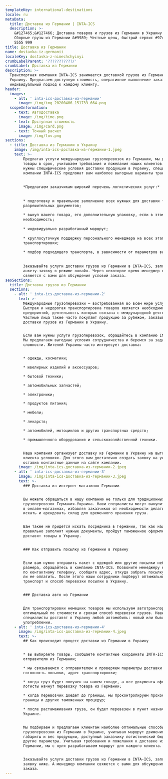 ```yaml
---
templateKey: international-destinations
locale: ru
metaData:
  title: Доставка из Германии | INTA-ICS
  description: >-
    &#127465;&#127466; Доставка товаров и грузов из Германии в Украину &#9989;
    Сборные грузы из Германии &#9989; Честные цены, быстрый сервис #9742; 068
    5555 999
title: Доставка из Германии
name: dostavka-iz-germanii
localeKey: dostavka-z-nimechchyinyi
crumbLabelParent: '???????????/'
crumbLabel: Доставка из Германии
description: >-
  Транспортная компания INTA-ICS занимается доставкой грузов из Германии в
  Украину. Предлагаем доступную стоимость, оперативное выполнение заказа и
  индивидуальный подход к каждому клиенту.
header:
  images:
    - alt: ' inta-ics-доставка-из-германии'
      image: /img/img_20200406_151733_664.png
  scopeInformation:
    - text: Автодоставка
      image: /img/time.png
    - text: Доступная стоимость
      image: /img/card.png
    - text: Точный расчет
      image: /img/lov.png
sections:
  - title: Доставка из Германии в Украину
    image: /img/inta-ics-доставка-из-германии-1.jpeg
    text: >-
        Предлагая услуги международных грузоперевозок из Германии, мы доставляем
        товары в срок, учитываем требования и пожелания наших клиентов. Если вам
        нужны специфические условия доставки продукции в Украину, специалисты
        компании INTA-ICS предложат вам наиболее выгодные варианты транспортировки.
    
    
        *Предлагаем заказчикам широкий перечень логистических услуг:*
    
    
        * подготовку и правильное заполнение всех нужных для доставки транспортных и
        разрешительных документов;
    
        * выкуп вашего товара, его дополнительную упаковку, если в этом будет
        необходимость;
    
        * индивидуально разработанный маршрут;
    
        * круглосуточную поддержку персонального менеджера на всех этапах
        транспортировки;
    
        * подбор подходящего транспорта, в зависимости от параметров вашего груза.
    
    
        Заказывайте услуги доставки грузов из Германии в INTA-ICS, заполнив
        анкету-заявку в режиме онлайн. Через некоторое время менеджер компании
        свяжется с вами для обсуждения условий заказа.
seoSections:
  title: Доставка грузов из Германии
  sections:
    - alt: ' inta-ics-доставка-из-германии-2'
      text: >-
        Международные грузоперевозки — востребованная во всем мире услуга.
        Быстрая и недорогая транспортировка товаров является необходимостью для
        предприятий, деятельность которых связана с международной деятельностью.
        Частные лица также часто покупают продукцию за рубежом, заказывая услугу
        доставки грузов из Германии в Украину.


        Если вам нужны услуги грузоперевозок, обращайтесь в компанию INTA-ICS.
        Мы предлагаем выгодные условия сотрудничества и беремся за задачи любой
        сложности. Жителей Украины часто интересует доставка:


        * одежды, косметики;

        * ювелирных изделий и аксессуаров;

        * бытовой техники;

        * автомобильных запчастей;

        * электроники;

        * продуктов питания;

        * мебели;

        * лекарств;

        * автомобилей, мотоциклов и других транспортных средств;

        * промышленного оборудования и сельскохозяйственной техники.


        Наша компания организует доставку из Германии в Украину на выгодных для
        клиента условиях. Для этого вам достаточно создать заявку на услуги,
        оставив контактные данные на сайте компании.
      image: /img/inta-ics-доставка-из-германии-2.jpeg
    - alt: ' inta-ics-доставка-из-германии-3'
      image: /img/inta-ics-доставка-из-германии-3.jpeg
      text: >-
        ### Доставка из интернет-магазинов Германии


        Вы можете обращаться в нашу компанию не только для традиционных
        грузоперевозок Германия-Украина. Наши специалисты могут выкупить товары
        в онлайн-магазинах, избавляя заказчиков от необходимости делать закупки,
        искать и арендовать склад для временного хранения груза.


        Вам также не придется искать посредника в Германии, так как наши логисты
        правильно заполнят нужные документы, пройдут таможенное оформление и
        доставят товары в Украину.


        ### Как отправить посылку из Германии в Украину


        Если вам нужно отправить пакет с одеждой или другие посылки небольшого
        размера, обращайтесь в компанию INTA-ICS. Позвоните менеджеру компании
        по контактному телефону, сообщите адрес, откуда забрать посылку, и нужно
        ли ее оплатить. После этого наши сотрудники подберут оптимальный
        транспорт и способ перевозки посылки в Украину.


        ### Доставка авто из Германии


        Для транспортировки немецких товаров мы используем автотранспорт — это
        оптимальный по стоимости и срокам способ перевозки грузов. Наши
        специалисты доставят в Украину любой автомобиль: новый или бывший в
        употреблении.
    - alt: ' inta-ics-доставка-из-германии-4'
      image: /img/inta-ics-доставка-из-германии-4.jpeg
      text: >-
        ## Как происходит процесс доставки из Германии в Украину


        * вы выбираете товары, сообщаете контактные координаты INTA-ICS своему
        отправителю из Германии;

        * мы связываемся с отправителем и проверяем параметры доставки —
        готовность посылки, адрес транспортировки;

        * когда груз будет получен на нашем складе, а все документы оформлены,
        логисты начнут перевозку товара из Германии;

        * когда перевозчик доедет до границы, мы проконтролируем прохождение
        границы и других таможенных процедур;

        * после растамаживания груза, он будет перевезен в пункт назначения в
        Украине.


        Мы подбираем и предлагаем клиентам наиболее оптимальные способы
        грузоперевозки из Германии в Украине, учитывая маршрут движения,
        габариты и вес продукции, доступный заказчику логистический бюджет и
        другие параметры. Учитывая требования и пожелания к доставке из
        Германии, мы с нуля разрабатываем маршрут для каждого клиента.


        Заказывайте услуги доставки грузов из Германии в INTA-ICS, заполнив
        заявку ниже. А менеджер компании свяжется с вами для обсуждения условий
        заказа.
---
```

